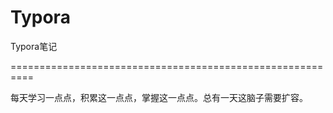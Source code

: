 # Typora
Typora笔记

==========================================================

每天学习一点点，积累这一点点，掌握这一点点。总有一天这脑子需要扩容。
